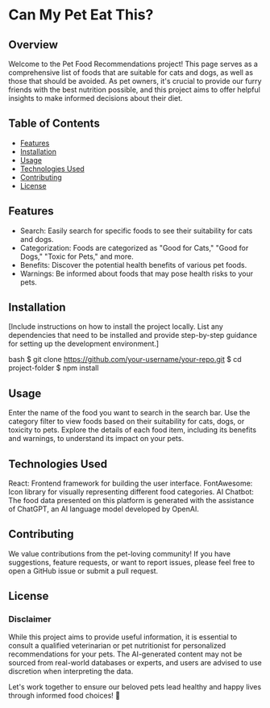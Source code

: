 # Can My Pet Eat This?

## Overview

Welcome to the Pet Food Recommendations project! This page serves as a comprehensive list of foods that are suitable for cats and dogs, as well as those that should be avoided. As pet owners, it's crucial to provide our furry friends with the best nutrition possible, and this project aims to offer helpful insights to make informed decisions about their diet.

## Table of Contents

- [Features](#features)
- [Installation](#installation)
- [Usage](#usage)
- [Technologies Used](#technologies-used)
- [Contributing](#contributing)
- [License](#license)

## Features

- Search: Easily search for specific foods to see their suitability for cats and dogs.
- Categorization: Foods are categorized as "Good for Cats," "Good for Dogs," "Toxic for Pets," and more.
- Benefits: Discover the potential health benefits of various pet foods.
- Warnings: Be informed about foods that may pose health risks to your pets.

## Installation

[Include instructions on how to install the project locally. List any dependencies that need to be installed and provide step-by-step guidance for setting up the development environment.]

bash
$ git clone https://github.com/your-username/your-repo.git
$ cd project-folder
$ npm install

## Usage

Enter the name of the food you want to search in the search bar.
Use the category filter to view foods based on their suitability for cats, dogs, or toxicity to pets.
Explore the details of each food item, including its benefits and warnings, to understand its impact on your pets.

## Technologies Used

React: Frontend framework for building the user interface.
FontAwesome: Icon library for visually representing different food categories.
AI Chatbot: The food data presented on this platform is generated with the assistance of ChatGPT, an AI language model developed by OpenAI.


## Contributing
We value contributions from the pet-loving community! If you have suggestions, feature requests, or want to report issues, please feel free to open a GitHub issue or submit a pull request.

## License

### Disclaimer
While this project aims to provide useful information, it is essential to consult a qualified veterinarian or pet nutritionist for personalized recommendations for your pets. The AI-generated content may not be sourced from real-world databases or experts, and users are advised to use discretion when interpreting the data.

Let's work together to ensure our beloved pets lead healthy and happy lives through informed food choices! 🐾

